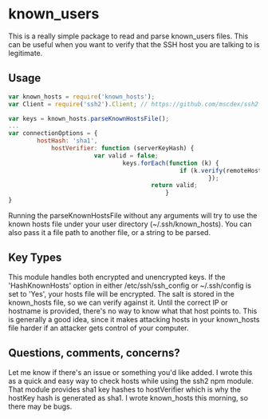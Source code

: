 # known_users
This is a really simple package to read and parse known_users files. This can be useful when you want to verify that the SSH host you are talking to is legitimate.

## Usage
```js
var known_hosts = require('known_hosts');
var Client = require('ssh2').Client; // https://github.com/mscdex/ssh2

var keys = known_hosts.parseKnownHostsFile();
...
var connectionOptions = {
	    hostHash: 'sha1',
		    hostVerifier: function (serverKeyHash) {
				        var valid = false;
						        keys.forEach(function (k) {
									            if (k.verify(remoteHost, serverKeyHash)) valid = true;
												        });
								        return valid;
										    }
}

```
Running the parseKnownHostsFile without any arguments will try to use the known hosts file under your user directory (~/.ssh/known_hosts). You can also pass it a file path to another file, or a string to be parsed.

## Key Types

This module handles both encrypted and unencrypted keys. If the 'HashKnownHosts' option in either /etc/ssh/ssh_config or ~/.ssh/config is set to 'Yes', your hosts file will be encrypted. The salt is stored in the known_hosts file, so we can verify against it. Until the correct IP or hostname is provided, there's no way to know what that host points to. This is generally a good idea, since it makes attacking hosts in your known_hosts file harder if an attacker gets control of your computer.

## Questions, comments, concerns?
Let me know if there's an issue or something you'd like added. I wrote this as a quick and easy way to check hosts while using the ssh2 npm module. That module provides sha1 key hashes to hostVerifier which is why the hostKey hash is generated as sha1. I wrote known_hosts this morning, so there may be bugs.

